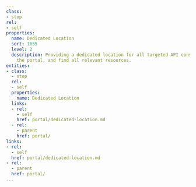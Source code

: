 ```yaml
---
class:
- stop
rel:
- self
properties:
  name: Dedicated Location
  sort: 1655
  level: 2
  description: Providing a dedicated location for all targeted API consumers to find
    the portal, and find all relevant resources.
entities:
- class:
  - stop
  rel:
  - self
  properties:
    name: Dedicated Location
  links:
  - rel:
    - self
    href: portal/dedicated-location.md
  - rel:
    - parent
    href: portal/
links:
- rel:
  - self
  href: portal/dedicated-location.md
- rel:
  - parent
  href: portal/
...
```

